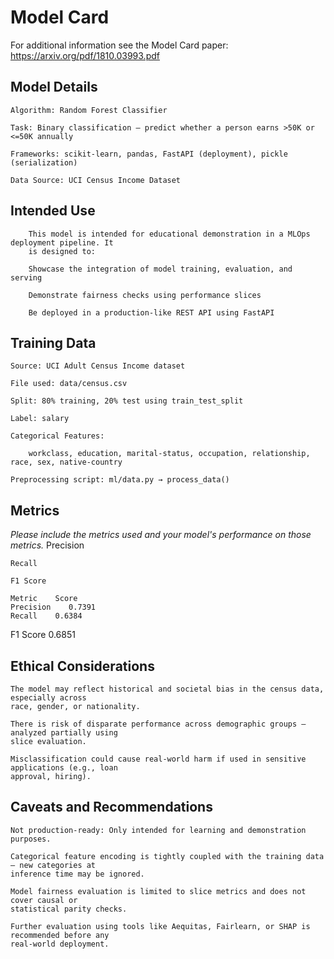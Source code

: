 # Model Card

For additional information see the Model Card paper: https://arxiv.org/pdf/1810.03993.pdf

## Model Details
    Algorithm: Random Forest Classifier

    Task: Binary classification — predict whether a person earns >50K or <=50K annually

    Frameworks: scikit-learn, pandas, FastAPI (deployment), pickle (serialization)

    Data Source: UCI Census Income Dataset
## Intended Use

        This model is intended for educational demonstration in a MLOps deployment pipeline. It 
        is designed to:

        Showcase the integration of model training, evaluation, and serving

        Demonstrate fairness checks using performance slices

        Be deployed in a production-like REST API using FastAPI

        
## Training Data
    Source: UCI Adult Census Income dataset

    File used: data/census.csv

    Split: 80% training, 20% test using train_test_split

    Label: salary

    Categorical Features:

        workclass, education, marital-status, occupation, relationship, race, sex, native-country

    Preprocessing script: ml/data.py → process_data()

## Metrics
_Please include the metrics used and your model's performance on those metrics._
    Precision

    Recall

    F1 Score
    
    Metric    Score
    Precision    0.7391
    Recall    0.6384
   F1 Score    0.6851
   
   

## Ethical Considerations

    The model may reflect historical and societal bias in the census data, especially across  
    race, gender, or nationality.

    There is risk of disparate performance across demographic groups — analyzed partially using 
    slice evaluation.

    Misclassification could cause real-world harm if used in sensitive applications (e.g., loan 
    approval, hiring).
## Caveats and Recommendations

    Not production-ready: Only intended for learning and demonstration purposes.

    Categorical feature encoding is tightly coupled with the training data — new categories at 
    inference time may be ignored.

    Model fairness evaluation is limited to slice metrics and does not cover causal or 
    statistical parity checks.

    Further evaluation using tools like Aequitas, Fairlearn, or SHAP is recommended before any 
    real-world deployment.


